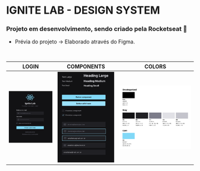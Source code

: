 # IGNITE LAB - DESIGN SYSTEM

### Projeto em desenvolvimento, sendo criado pela Rocketseat 🚀

- Prévia do projeto → Elaborado através do Figma.
<br>

LOGIN                            |  COMPONENTS                   | COLORS                    |
:-------------------------------:|:-----------------------------:|:-------------------------:|
![](screenshot/login.png)        |  ![](screenshot/components.png)      | ![](screenshot/colors.png)  |